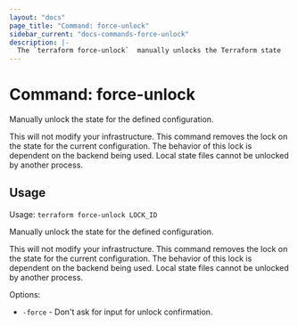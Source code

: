 ```yaml
---
layout: "docs"
page_title: "Command: force-unlock"
sidebar_current: "docs-commands-force-unlock"
description: |-
  The `terraform force-unlock`  manually unlocks the Terraform state
---
```


# Command: force-unlock

Manually unlock the state for the defined configuration.

This will not modify your infrastructure. This command removes the lock on the
state for the current configuration. The behavior of this lock is dependent
on the backend being used. Local state files cannot be unlocked by another
process.

## Usage

Usage: `terraform force-unlock LOCK_ID`

Manually unlock the state for the defined configuration.

This will not modify your infrastructure. This command removes the lock on the
state for the current configuration. The behavior of this lock is dependent
on the backend being used. Local state files cannot be unlocked by another
process.

Options:

*  `-force` -  Don't ask for input for unlock confirmation.
